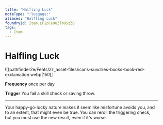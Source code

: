 ```yaml
---
title: "Halfling Luck"
noteType: ":luggage:"
aliases: "Halfling Luck"
foundryId: Item.LP2pCeOuZlbUSzZ0
tags:
  - Item
---
```


# Halfling Luck
![[pathfinder2e/Feats/zz_asset-files/icons-sundries-books-book-red-exclamation.webp|150]]

**Frequency** once per day

**Trigger** You fail a skill check or saving throw.

* * *

Your happy-go-lucky nature makes it seem like misfortune avoids you, and to an extent, that might even be true. You can reroll the triggering check, but you must use the new result, even if it's worse.
